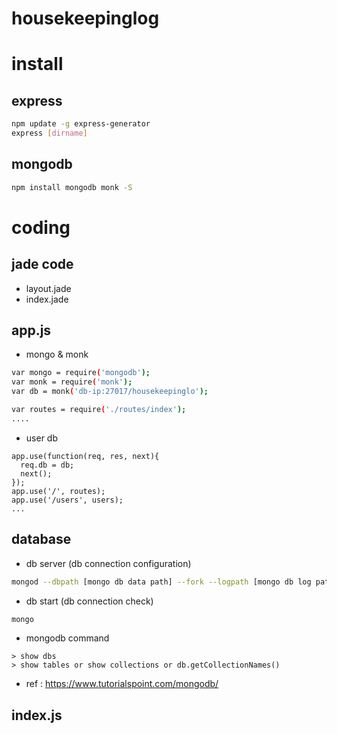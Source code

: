 # housekeepinglog

# install

## express

```sh
npm update -g express-generator
express [dirname]
```

## mongodb 
```sh
npm install mongodb monk -S
```

# coding

## jade code
- layout.jade
- index.jade

## app.js
- mongo & monk
```sh
var mongo = require('mongodb');
var monk = require('monk');
var db = monk('db-ip:27017/housekeepinglo');

var routes = require('./routes/index');
....
```
- user db
```
app.use(function(req, res, next){
  req.db = db;
  next();
});
app.use('/', routes);
app.use('/users', users);
...
```

## database
- db server (db connection configuration)
```sh
mongod --dbpath [mongo db data path] --fork --logpath [mongo db log path]/mongod.log
```
- db start (db connection check)
```sh
mongo
```
- mongodb command
```
> show dbs
> show tables or show collections or db.getCollectionNames()
```
- ref : https://www.tutorialspoint.com/mongodb/

## index.js